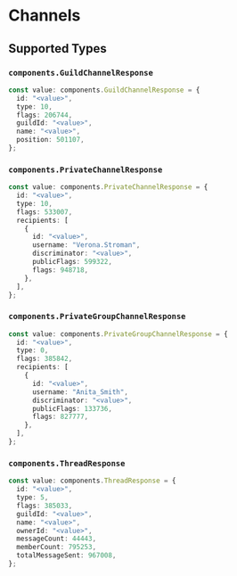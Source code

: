 # Channels


## Supported Types

### `components.GuildChannelResponse`

```typescript
const value: components.GuildChannelResponse = {
  id: "<value>",
  type: 10,
  flags: 206744,
  guildId: "<value>",
  name: "<value>",
  position: 501107,
};
```

### `components.PrivateChannelResponse`

```typescript
const value: components.PrivateChannelResponse = {
  id: "<value>",
  type: 10,
  flags: 533007,
  recipients: [
    {
      id: "<value>",
      username: "Verona.Stroman",
      discriminator: "<value>",
      publicFlags: 599322,
      flags: 948718,
    },
  ],
};
```

### `components.PrivateGroupChannelResponse`

```typescript
const value: components.PrivateGroupChannelResponse = {
  id: "<value>",
  type: 0,
  flags: 385842,
  recipients: [
    {
      id: "<value>",
      username: "Anita_Smith",
      discriminator: "<value>",
      publicFlags: 133736,
      flags: 827777,
    },
  ],
};
```

### `components.ThreadResponse`

```typescript
const value: components.ThreadResponse = {
  id: "<value>",
  type: 5,
  flags: 385033,
  guildId: "<value>",
  name: "<value>",
  ownerId: "<value>",
  messageCount: 44443,
  memberCount: 795253,
  totalMessageSent: 967008,
};
```

